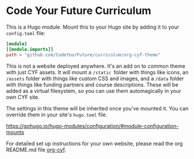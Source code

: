 # Code Your Future Curriculum

This is a Hugo module. Mount this to your Hugo site by adding it to your `config.toml` file:

```toml
[module]
[[module.imports]]
path = "github.com/CodeYourFuture/curriculum/org-cyf-theme"
```

This is not a website deployed anywhere. It's an add on to common theme with just CYF assets. It will mount a `/static `folder with things like icons, an `/assets` folder with things like custom CSS and images, and a `/data` folder with things like funding partners and course descriptions. These will be added as a virtual filesystem, so you can use them automagically in your own CYF site.

The settings in this theme will be inherited once you've mounted it. You can override them in your site's `hugo.toml` file.

https://gohugo.io/hugo-modules/configuration/#module-configuration-mounts

For detailed set up instructions for your own website, please read the org README.md file [org-cyf](./org-cyf/README.md).